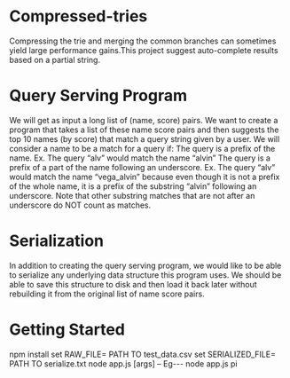 # Compressed-tries
Compressing the trie and merging the common branches can sometimes yield large performance gains.This project suggest auto-complete results based on a partial string.

# Query Serving Program 
We will get as input a long list of (name, score) pairs. We want to create a program that takes a list of these name score pairs and then suggests the top 10 names (by score) that match a query string given by a user. We will consider a name to be a match for a query if: 
    The query is a prefix of the name. Ex. The query “alv” would match the name “alvin” 
    The query is a prefix of a part of the name following an underscore. Ex. The query “alv” would match the name “vega_alvin” because even though it is not a prefix of the whole name, it is a prefix of the substring “alvin” following an underscore. Note that other substring matches that are not after an underscore do NOT count as matches.
         
# Serialization 
In addition to creating the query serving program, we would like to be able to serialize any underlying data structure this program uses. We should be able to save this structure to disk and then load it back later without rebuilding it from the original list of name score pairs. 

# Getting Started
npm install
set RAW_FILE= PATH TO test_data.csv
set SERIALIZED_FILE= PATH TO serialize.txt
node app.js [args] – Eg--- node app.js pi
